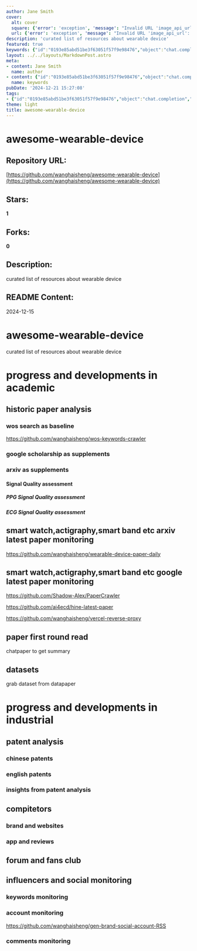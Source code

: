 ```yaml
---
author: Jane Smith
cover:
  alt: cover
  square: {'error': 'exception', 'message': "Invalid URL 'image_api_url': No scheme supplied. Perhaps you meant https://image_api_url?"}
  url: {'error': 'exception', 'message': "Invalid URL 'image_api_url': No scheme supplied. Perhaps you meant https://image_api_url?"}
description: 'curated list of resources about wearable device'
featured: true
keywords: {"id":"0193e85abd51be3f63051f57f9e98476","object":"chat.completion","created":1734770081,"model":"Qwen/Qwen2.5-7B-Instruct","choices":[{"index":0,"message":{"role":"assistant","content":"### Keywords and Tags\n\n- **Keywords**\n  - wearable device\n  - resources\n  - signal quality assessment\n  - PPG Signal Quality\n  - ECG Signal Quality\n  - smart watch\n  - actigraphy\n  - smart band\n  - academic progress\n  - historic paper analysis\n  - wos search\n  - google scholar\n  - arxiv\n  - patent analysis\n  - chinese patents\n  - english patents\n  - dataset\n  - brand and websites\n  - app and reviews\n  - forum and fans club\n  - influencers\n  - social monitoring\n  - RSS feed\n  - comments monitoring\n\n- **Tags**\n  - #awesome-wearable-device\n  - #progress-and-developments-academic\n  - #historic-paper-analysis\n  - #wos-search\n  - #google-scholar\n  - #arxiv\n  - #smart-watch-actigraphy-smart-band\n  - #paper-monitoring\n  - #dataset\n  - #patent-analysis\n  - #industrial-progress\n  - #brand-websites\n  - #app-reviews\n  - #forum-fans-club\n  - #influencers-social-monitoring\n  - #RSS-feed\n  - #comments-monitoring"},"finish_reason":"stop"}],"usage":{"prompt_tokens":365,"completion_tokens":270,"total_tokens":635},"system_fingerprint":""}
layout: ../../layouts/MarkdownPost.astro
meta:
- content: Jane Smith
  name: author
- content: {"id":"0193e85abd51be3f63051f57f9e98476","object":"chat.completion","created":1734770081,"model":"Qwen/Qwen2.5-7B-Instruct","choices":[{"index":0,"message":{"role":"assistant","content":"### Keywords and Tags\n\n- **Keywords**\n  - wearable device\n  - resources\n  - signal quality assessment\n  - PPG Signal Quality\n  - ECG Signal Quality\n  - smart watch\n  - actigraphy\n  - smart band\n  - academic progress\n  - historic paper analysis\n  - wos search\n  - google scholar\n  - arxiv\n  - patent analysis\n  - chinese patents\n  - english patents\n  - dataset\n  - brand and websites\n  - app and reviews\n  - forum and fans club\n  - influencers\n  - social monitoring\n  - RSS feed\n  - comments monitoring\n\n- **Tags**\n  - #awesome-wearable-device\n  - #progress-and-developments-academic\n  - #historic-paper-analysis\n  - #wos-search\n  - #google-scholar\n  - #arxiv\n  - #smart-watch-actigraphy-smart-band\n  - #paper-monitoring\n  - #dataset\n  - #patent-analysis\n  - #industrial-progress\n  - #brand-websites\n  - #app-reviews\n  - #forum-fans-club\n  - #influencers-social-monitoring\n  - #RSS-feed\n  - #comments-monitoring"},"finish_reason":"stop"}],"usage":{"prompt_tokens":365,"completion_tokens":270,"total_tokens":635},"system_fingerprint":""}
  name: keywords
pubDate: '2024-12-21 15:27:08'
tags:
- {"id":"0193e85abd51be3f63051f57f9e98476","object":"chat.completion","created":1734770081,"model":"Qwen/Qwen2.5-7B-Instruct","choices":[{"index":0,"message":{"role":"assistant","content":"### Keywords and Tags\n\n- **Keywords**\n  - wearable device\n  - resources\n  - signal quality assessment\n  - PPG Signal Quality\n  - ECG Signal Quality\n  - smart watch\n  - actigraphy\n  - smart band\n  - academic progress\n  - historic paper analysis\n  - wos search\n  - google scholar\n  - arxiv\n  - patent analysis\n  - chinese patents\n  - english patents\n  - dataset\n  - brand and websites\n  - app and reviews\n  - forum and fans club\n  - influencers\n  - social monitoring\n  - RSS feed\n  - comments monitoring\n\n- **Tags**\n  - #awesome-wearable-device\n  - #progress-and-developments-academic\n  - #historic-paper-analysis\n  - #wos-search\n  - #google-scholar\n  - #arxiv\n  - #smart-watch-actigraphy-smart-band\n  - #paper-monitoring\n  - #dataset\n  - #patent-analysis\n  - #industrial-progress\n  - #brand-websites\n  - #app-reviews\n  - #forum-fans-club\n  - #influencers-social-monitoring\n  - #RSS-feed\n  - #comments-monitoring"},"finish_reason":"stop"}],"usage":{"prompt_tokens":365,"completion_tokens":270,"total_tokens":635},"system_fingerprint":""}
theme: light
title: awesome-wearable-device
---
```


# awesome-wearable-device

## Repository URL: 
[https://github.com/wanghaisheng/awesome-wearable-device](https://github.com/wanghaisheng/awesome-wearable-device)

## Stars: 
**1**

## Forks: 
**0**

## Description: 
curated list of resources about wearable device

## README Content: 
2024-12-15


# awesome-wearable-device
curated list of resources about wearable device

# progress and developments in  academic 

## historic  paper analysis


### wos search as baseline 

https://github.com/wanghaisheng/wos-keywords-crawler


### google scholarship as supplements

### arxiv as supplements 


####  Signal Quality assessment 
 
#####  PPG Signal Quality assessment 

#####  ECG Signal Quality assessment 


##  smart watch,actigraphy,smart band etc  arxiv latest paper monitoring

[https://github.com/wanghaisheng/wearable-device-paper-daily
](https://github.com/wanghaisheng/wearable-device-arxiv-paper-daily)



##  smart watch,actigraphy,smart band etc  google latest paper monitoring


https://github.com/Shadow-Alex/PaperCrawler

https://github.com/ai4ecd/hine-latest-paper

https://github.com/wanghaisheng/vercel-reverse-proxy



## paper first round read

chatpaper to get summary


 
## datasets 

grab dataset from datapaper



#  progress and developments in  industrial 


## patent analysis

### chinese patents

### english patents


### insights from patent analysis


## compitetors 


### brand and websites


### app and reviews


## forum and fans club


## influencers and social monitoring

### keywords monitoring

### account monitoring

https://github.com/wanghaisheng/gen-brand-social-account-RSS


### comments monitoring 





